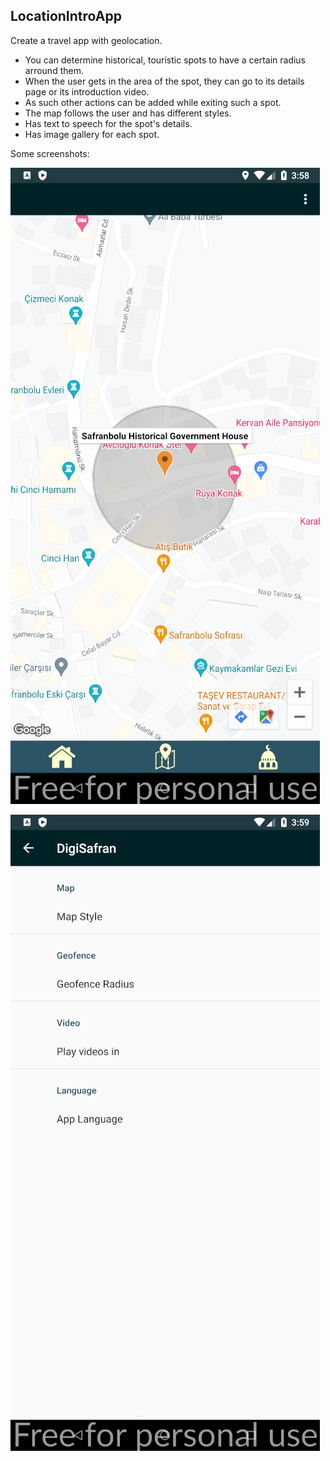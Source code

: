 ## LocationIntroApp

Create a travel app with geolocation.

- You can determine historical, touristic spots to have a certain radius arround them.
- When the user gets in the area of the spot, they can go to its details page or its introduction video.
- As such other actions can be added while exiting such a spot.
- The map follows the user and has different styles.
- Has text to speech for the spot's details.
- Has image gallery for each spot.

Some screenshots:

![Screenshot1](https://github.com/3nws/LocationIntroApp/blob/master/1.png?raw=true)

![Screenshot2](https://github.com/3nws/LocationIntroApp/blob/master/2.png?raw=true)
